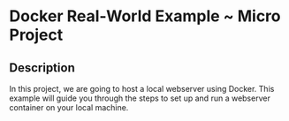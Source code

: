 # Docker Real-World Example ~ Micro Project

## Description

In this project, we are going to host a local webserver using Docker. This example will guide you through the steps to set up and run a webserver container on your local machine.

